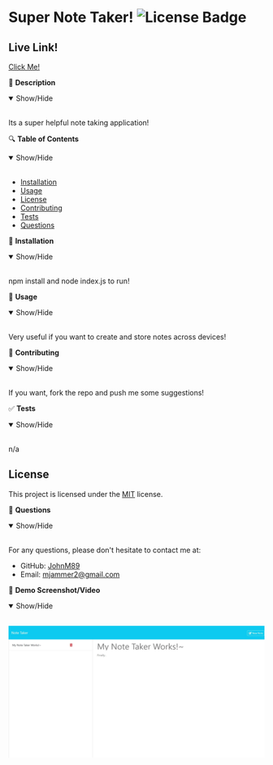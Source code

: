 # Super Note Taker! ![License Badge](https://img.shields.io/badge/License-MIT-yellow.svg)

## Live Link!
[Click Me!](https://super-note-taker-5f8a21af5c2e.herokuapp.com/)

📖 **Description**
<details open>
<summary>Show/Hide</summary>
<br>

Its a super helpful note taking application!

</details>

🔍 **Table of Contents**
<details open>
<summary>Show/Hide</summary>
<br>

- [Installation](#installation)
- [Usage](#usage)
- [License](#license)
- [Contributing](#contributing)
- [Tests](#tests)
- [Questions](#questions)

</details>

🔧 **Installation**
<details open>
<summary>Show/Hide</summary>
<br>

npm install and node index.js to run!

</details>

🚀 **Usage**
<details open>
<summary>Show/Hide</summary>
<br>

Very useful if you want to create and store notes across devices!

</details>

🤝 **Contributing**
<details open>
<summary>Show/Hide</summary>
<br>

If you want, fork the repo and push me some suggestions!

</details>

✅ **Tests**
<details open>
<summary>Show/Hide</summary>
<br>

n/a

</details>

## License

This project is licensed under the [MIT](https://opensource.org/licenses/MIT) license.

🤔 **Questions**
<details open>
<summary>Show/Hide</summary>
<br>

For any questions, please don't hesitate to contact me at:
- GitHub: [JohnM89](https://github.com/JohnM89)
- Email: mjammer2@gmail.com

</details>

📸 **Demo Screenshot/Video**
<details open>
<summary>Show/Hide</summary>
<br>

![Note Taker Screenshot](./public/ScreenShot%20Note%20Taker!.jpeg)

</details>
